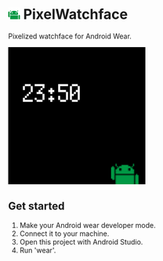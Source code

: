 # ![Mascot](wear/src/main/res/drawable/droid.png) PixelWatchface
Pixelized watchface for Android Wear.

![Preview](wear/src/main/res/drawable/preview.png)

## Get started
1. Make your Android wear developer mode.
2. Connect it to your machine.
3. Open this project with Android Studio.
4. Run 'wear'.
